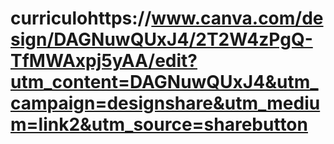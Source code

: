 # curriculohttps://www.canva.com/design/DAGNuwQUxJ4/2T2W4zPgQ-TfMWAxpj5yAA/edit?utm_content=DAGNuwQUxJ4&utm_campaign=designshare&utm_medium=link2&utm_source=sharebutton

